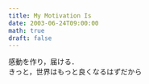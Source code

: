 ```yaml
---
title: My Motivation Is
date: 2003-06-24T09:00:00
math: true
draft: false
---
```


感動を作り，届ける．  
きっと，世界はもっと良くなるはずだから
